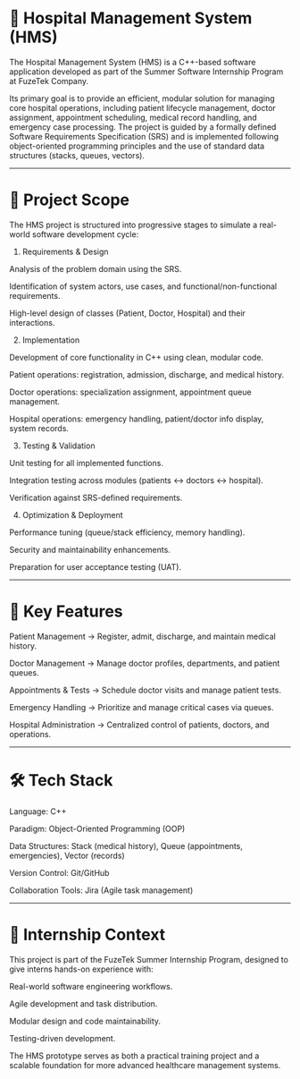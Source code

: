 # 🏥 Hospital Management System (HMS)

The Hospital Management System (HMS) is a C++-based software application developed as part of the Summer Software Internship Program at FuzeTek Company.

Its primary goal is to provide an efficient, modular solution for managing core hospital operations, including patient lifecycle management, doctor assignment, appointment scheduling, medical record handling, and emergency case processing. The project is guided by a formally defined Software Requirements Specification (SRS) and is implemented following object-oriented programming principles and the use of standard data structures (stacks, queues, vectors).


---

# 📌 Project Scope

The HMS project is structured into progressive stages to simulate a real-world software development cycle:

1. Requirements & Design

Analysis of the problem domain using the SRS.

Identification of system actors, use cases, and functional/non-functional requirements.

High-level design of classes (Patient, Doctor, Hospital) and their interactions.



2. Implementation

Development of core functionality in C++ using clean, modular code.

Patient operations: registration, admission, discharge, and medical history.

Doctor operations: specialization assignment, appointment queue management.

Hospital operations: emergency handling, patient/doctor info display, system records.



3. Testing & Validation

Unit testing for all implemented functions.

Integration testing across modules (patients ↔ doctors ↔ hospital).

Verification against SRS-defined requirements.



4. Optimization & Deployment

Performance tuning (queue/stack efficiency, memory handling).

Security and maintainability enhancements.

Preparation for user acceptance testing (UAT).





---

# 🚀 Key Features

Patient Management → Register, admit, discharge, and maintain medical history.

Doctor Management → Manage doctor profiles, departments, and patient queues.

Appointments & Tests → Schedule doctor visits and manage patient tests.

Emergency Handling → Prioritize and manage critical cases via queues.

Hospital Administration → Centralized control of patients, doctors, and operations.



---

# 🛠️ Tech Stack

Language: C++

Paradigm: Object-Oriented Programming (OOP)

Data Structures: Stack (medical history), Queue (appointments, emergencies), Vector (records)

Version Control: Git/GitHub

Collaboration Tools: Jira (Agile task management)



---

# 🎯 Internship Context

This project is part of the FuzeTek Summer Internship Program, designed to give interns hands-on experience with:

Real-world software engineering workflows.

Agile development and task distribution.

Modular design and code maintainability.

Testing-driven development.


The HMS prototype serves as both a practical training project and a scalable foundation for more advanced healthcare management systems.
